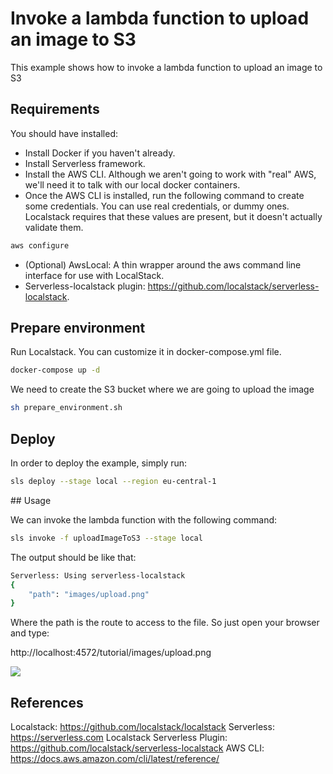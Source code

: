 # Invoke a lambda function to upload an image to S3

This example shows how to invoke a lambda function to upload an image to S3

## Requirements

You should have installed:

- Install Docker if you haven't already.
- Install Serverless framework.
- Install the AWS CLI. Although we aren't going to work with "real" AWS, we'll need it to talk with our local docker containers.
- Once the AWS CLI is installed, run the following command to create some credentials. You can use real credentials, or dummy ones. Localstack requires that these values are present, but it doesn't actually validate them.
```bash
aws configure
```
- (Optional) AwsLocal: A thin wrapper around the aws command line interface for use with LocalStack.
- Serverless-localstack plugin: https://github.com/localstack/serverless-localstack.

## Prepare environment

Run Localstack. You can customize it in docker-compose.yml file.
```bash
docker-compose up -d
```

We need to create the S3 bucket where we are going to upload the image 

```bash
sh prepare_environment.sh
```
## Deploy

In order to deploy the example, simply run:

```bash
sls deploy --stage local --region eu-central-1
```
## Usage

We can invoke the lambda function with the following command:
```bash
sls invoke -f uploadImageToS3 --stage local
```

The output should be like that:
```bash
Serverless: Using serverless-localstack
{
    "path": "images/upload.png"
}
```

Where the path is the route to access to the file. So just open your browser and type:

http://localhost:4572/tutorial/images/upload.png

![](demo.gif)

## References

Localstack: https://github.com/localstack/localstack
Serverless: https://serverless.com
Localstack Serverless Plugin: https://github.com/localstack/serverless-localstack
AWS CLI: https://docs.aws.amazon.com/cli/latest/reference/